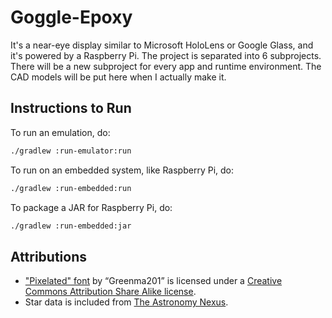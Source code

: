 # Goggle-Epoxy

It's a near-eye display similar to Microsoft HoloLens or Google Glass, and it's powered by a Raspberry Pi. The project is separated into 6 subprojects. There will be a new subproject for every app and runtime environment. The CAD models will be put here when I actually make it. 

## Instructions to Run

To run an emulation, do:
```bash
./gradlew :run-emulator:run
``` 

To run on an embedded system, like Raspberry Pi, do:
```bash
./gradlew :run-embedded:run
``` 

To package a JAR for Raspberry Pi, do:
```bash
./gradlew :run-embedded:jar
``` 

## Attributions

- ["Pixelated" font](http://fontstruct.com/fontstructions/show/426637) by “Greenma201” is
licensed under a [Creative Commons Attribution Share Alike license](http://creativecommons.org/licenses/by-sa/3.0/).
- Star data is included from [The Astronomy Nexus](http://www.astronexus.com/hyg).
